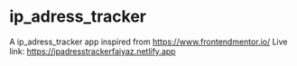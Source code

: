 # ip_adress_tracker
A ip_adress_tracker app inspired from https://www.frontendmentor.io/
Live link: https://ipadresstrackerfaiyaz.netlify.app
